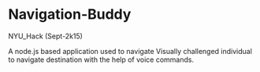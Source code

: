 # Navigation-Buddy

NYU_Hack (Sept-2k15)

A node.js based application used to navigate Visually challenged individual to navigate destination with the help of voice commands. 

